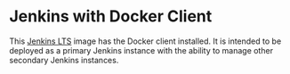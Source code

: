 # Jenkins with Docker Client

This [Jenkins LTS](https://jenkins.io/) image has the Docker client installed. It is intended to be deployed as a primary Jenkins instance with the ability to manage other secondary Jenkins instances.
